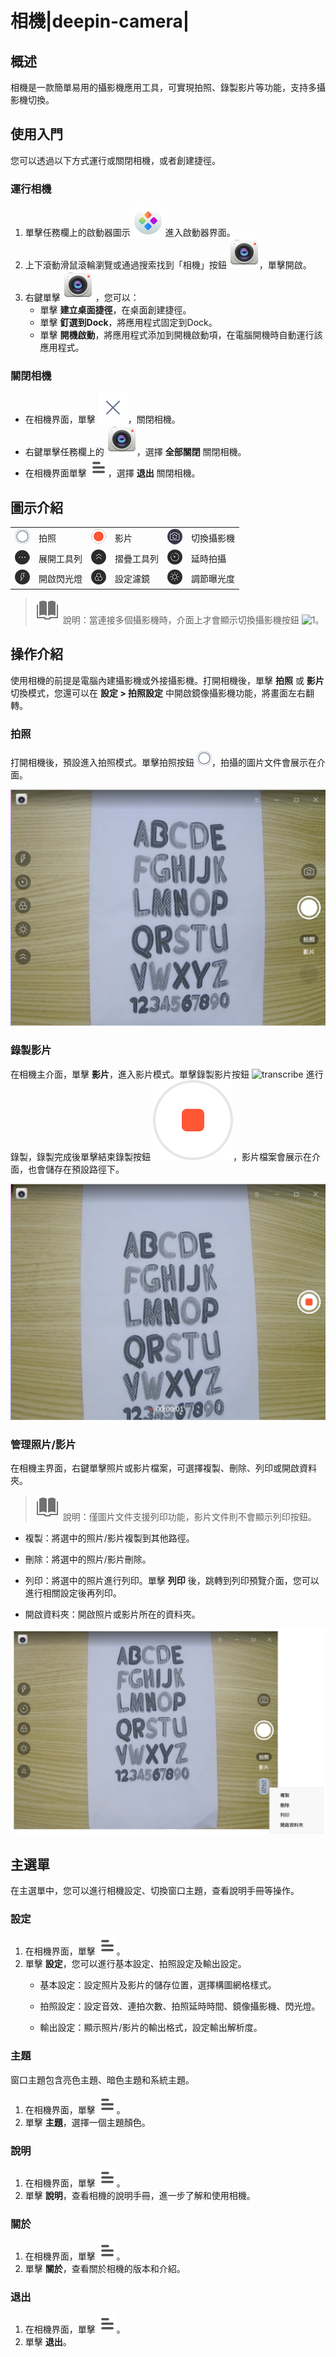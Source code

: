 # 相機|deepin-camera|

## 概述

相機是一款簡單易用的攝影機應用工具，可實現拍照、錄製影片等功能，支持多攝影機切換。

## 使用入門

您可以透過以下方式運行或關閉相機，或者創建捷徑。

### 運行相機

1. 單擊任務欄上的啟動器圖示 ![deepin_launcher](../common/deepin_launcher.svg) 進入啟動器界面。
2. 上下滾動滑鼠滾輪瀏覽或通過搜索找到「相機」按鈕 ![camera](../common/camera.svg)，單擊開啟。
3. 右鍵單擊 ![camera](../common/camera.svg) ，您可以：
   - 單擊 **建立桌面捷徑**，在桌面創建捷徑。
   - 單擊 **釘選到Dock**，將應用程式固定到Dock。
   - 單擊 **開機啟動**，將應用程式添加到開機啟動項，在電腦開機時自動運行該應用程式。

### 關閉相機

- 在相機界面，單擊 ![close](../common/close.svg)，關閉相機。
- 右鍵單擊任務欄上的 ![camera](../common/camera.svg)，選擇 **全部關閉** 關閉相機。
- 在相機界面單擊 ![icon_menu](../common/icon_menu.svg)，選擇 **退出** 關閉相機。

## 圖示介紹

<table class="block1">
    <tbody>
        <tr>
            <td><img src="../common/photograph.png" alt="拍照" class="inline" /></td>
            <td>拍照</td>
            <td><img src="../common/record.png" alt="影片" class="inline" /></td>
            <td>影片</td>
            <td><img src="../common/switch.png" alt="切換攝影機" class="inline" /></td>
            <td>切換攝影機</td>
        </tr>
        <tr>
            <td><img src="../common/more.png" alt="展開工具列" class="inline" /></td>
            <td>展開工具列</td>
            <td><img src="../common/fold.png" alt="摺疊工具列" class="inline" /></td>
            <td>摺疊工具列</td>
            <td><img src="../common/delay.png" alt="延時拍攝" class="inline" /></td>
            <td>延時拍攝</td>
       </tr>   
       <tr>
            <td><img src="../common/flashlight.png" alt="閃光燈" class="inline" /></td>
            <td>開啟閃光燈</td>
            <td><img src="../common/filter.png" alt="濾鏡" class="inline" /></td>
            <td>設定濾鏡</td>
            <td><img src="../common/exposure.png" alt="曝光" class="inline" /></td>
            <td>調節曝光度</td>
        </tr>
    </tbody>
</table>


> ![notes](../common/notes.svg) 說明：當連接多個攝影機時，介面上才會顯示切換攝影機按鈕 ![1](fig/switch.png)。

## 操作介紹

使用相機的前提是電腦內建攝影機或外接攝影機。打開相機後，單擊 **拍照** 或 **影片** 切換模式，您還可以在 **設定 > 拍照設定** 中開啟鏡像攝影機功能，將畫面左右翻轉。

### 拍照

打開相機後，預設進入拍照模式。單擊拍照按鈕 ![photograph](../common/photograph.png)，拍攝的圖片文件會展示在介面。

![image](fig/image.png)

### 錄製影片 

在相機主介面，單擊 **影片**，進入影片模式。單擊錄製影片按鈕 ![transcribe](../common/record.svg) 進行錄製，錄製完成後單擊結束錄製按鈕 ![stop](../common/stop.svg)，影片檔案會展示在介面，也會儲存在預設路徑下。

![video](fig/video.png)

### 管理照片/影片

在相機主界面，右鍵單擊照片或影片檔案，可選擇複製、刪除、列印或開啟資料夾。
  > ![notes](../common/notes.svg) 說明：僅圖片文件支援列印功能，影片文件則不會顯示列印按鈕。

- 複製：將選中的照片/影片複製到其他路徑。

- 刪除：將選中的照片/影片刪除。

- 列印：將選中的照片進行列印。單擊 **列印** 後，跳轉到列印預覽介面，您可以進行相關設定後再列印。

- 開啟資料夾：開啟照片或影片所在的資料夾。

![rightmenu](fig/rightmenu.png)

## 主選單

在主選單中，您可以進行相機設定、切換窗口主題，查看說明手冊等操作。

### 設定

1. 在相機界面，單擊 ![icon_menu](../common/icon_menu.svg)。
2. 單擊 **設定**，您可以進行基本設定、拍照設定及輸出設定。
   - 基本設定：設定照片及影片的儲存位置，選擇構圖網格樣式。
   - 拍照設定：設定音效、連拍次數、拍照延時時間、鏡像攝影機、閃光燈。

   - 輸出設定：顯示照片/影片的輸出格式，設定輸出解析度。


### 主題

窗口主題包含亮色主題、暗色主題和系統主題。

1. 在相機界面，單擊 ![icon_menu](../common/icon_menu.svg)。
2. 單擊 **主題**，選擇一個主題顏色。

### 說明

1. 在相機界面，單擊 ![icon_menu](../common/icon_menu.svg)。
2. 單擊 **說明**，查看相機的說明手冊，進一步了解和使用相機。

### 關於

1. 在相機界面，單擊 ![icon_menu](../common/icon_menu.svg)。
2. 單擊 **關於**，查看關於相機的版本和介紹。

### 退出

1. 在相機界面，單擊 ![icon_menu](../common/icon_menu.svg)。
2. 單擊 **退出**。


